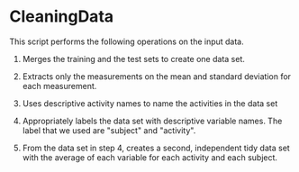 # CleaningData

This script performs the following operations on the input data.

1) Merges the training and the test sets to create one data set.

2) Extracts only the measurements on the mean and standard deviation for each measurement.

3) Uses descriptive activity names to name the activities in the data set

4) Appropriately labels the data set with descriptive variable names. The label that we used are "subject" and "activity".

5) From the data set in step 4, creates a second, independent tidy data set with the average of each variable for each activity and each subject.
